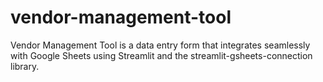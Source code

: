 # vendor-management-tool
Vendor Management Tool is a data entry form that integrates seamlessly with Google Sheets using Streamlit and the streamlit-gsheets-connection library.
